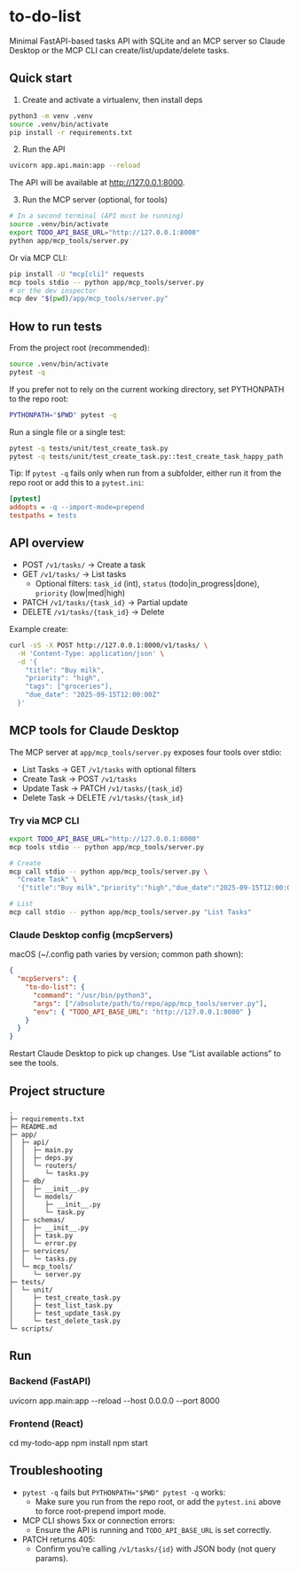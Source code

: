 # to-do-list

Minimal FastAPI-based tasks API with SQLite and an MCP server so Claude Desktop or the MCP CLI can create/list/update/delete tasks.

## Quick start

1) Create and activate a virtualenv, then install deps

```bash
python3 -m venv .venv
source .venv/bin/activate
pip install -r requirements.txt
```

2) Run the API

```bash
uvicorn app.api.main:app --reload
```

The API will be available at http://127.0.0.1:8000.

3) Run the MCP server (optional, for tools)

```bash
# In a second terminal (API must be running)
source .venv/bin/activate
export TODO_API_BASE_URL="http://127.0.0.1:8000"
python app/mcp_tools/server.py
```

Or via MCP CLI:

```bash
pip install -U "mcp[cli]" requests
mcp tools stdio -- python app/mcp_tools/server.py
# or the dev inspector
mcp dev "$(pwd)/app/mcp_tools/server.py"
```

## How to run tests

From the project root (recommended):

```bash
source .venv/bin/activate
pytest -q
```

If you prefer not to rely on the current working directory, set PYTHONPATH to the repo root:

```bash
PYTHONPATH="$PWD" pytest -q
```

Run a single file or a single test:

```bash
pytest -q tests/unit/test_create_task.py
pytest -q tests/unit/test_create_task.py::test_create_task_happy_path
```

Tip: If `pytest -q` fails only when run from a subfolder, either run it from the repo root or add this to a `pytest.ini`:

```ini
[pytest]
addopts = -q --import-mode=prepend
testpaths = tests
```

## API overview

- POST `/v1/tasks/` → Create a task
- GET `/v1/tasks/` → List tasks
  - Optional filters: `task_id` (int), `status` (todo|in_progress|done), `priority` (low|med|high)
- PATCH `/v1/tasks/{task_id}` → Partial update
- DELETE `/v1/tasks/{task_id}` → Delete

Example create:

```bash
curl -sS -X POST http://127.0.0.1:8000/v1/tasks/ \
  -H 'Content-Type: application/json' \
  -d '{
    "title": "Buy milk",
    "priority": "high",
    "tags": ["groceries"],
    "due_date": "2025-09-15T12:00:00Z"
  }'
```

## MCP tools for Claude Desktop

The MCP server at `app/mcp_tools/server.py` exposes four tools over stdio:

- List Tasks → GET `/v1/tasks` with optional filters
- Create Task → POST `/v1/tasks`
- Update Task → PATCH `/v1/tasks/{task_id}`
- Delete Task → DELETE `/v1/tasks/{task_id}`

### Try via MCP CLI

```bash
export TODO_API_BASE_URL="http://127.0.0.1:8000"
mcp tools stdio -- python app/mcp_tools/server.py

# Create
mcp call stdio -- python app/mcp_tools/server.py \
  "Create Task" \
  '{"title":"Buy milk","priority":"high","due_date":"2025-09-15T12:00:00Z","tags":["groceries"]}'

# List
mcp call stdio -- python app/mcp_tools/server.py "List Tasks"
```

### Claude Desktop config (mcpServers)

macOS (~/.config path varies by version; common path shown):

```json
{
  "mcpServers": {
    "to-do-list": {
      "command": "/usr/bin/python3",
      "args": ["/absolute/path/to/repo/app/mcp_tools/server.py"],
      "env": { "TODO_API_BASE_URL": "http://127.0.0.1:8000" }
    }
  }
}
```

Restart Claude Desktop to pick up changes. Use “List available actions” to see the tools.

## Project structure

```text
.
├─ requirements.txt
├─ README.md
├─ app/
│  ├─ api/
│  │  ├─ main.py
│  │  ├─ deps.py
│  │  └─ routers/
│  │     └─ tasks.py
│  ├─ db/
│  │  ├─ __init__.py
│  │  └─ models/
│  │     ├─ __init__.py
│  │     └─ task.py
│  ├─ schemas/
│  │  ├─ __init__.py
│  │  ├─ task.py
│  │  └─ error.py
│  ├─ services/
│  │  └─ tasks.py
│  └─ mcp_tools/
│     └─ server.py
├─ tests/
│  └─ unit/
│     ├─ test_create_task.py
│     ├─ test_list_task.py
│     ├─ test_update_task.py
│     └─ test_delete_task.py
└─ scripts/
```
## Run

### Backend (FastAPI)
uvicorn app.main:app --reload --host 0.0.0.0 --port 8000

### Frontend (React)
cd my-todo-app
npm install
npm start



## Troubleshooting

- `pytest -q` fails but `PYTHONPATH="$PWD" pytest -q` works:
  - Make sure you run from the repo root, or add the `pytest.ini` above to force root-prepend import mode.
- MCP CLI shows 5xx or connection errors:
  - Ensure the API is running and `TODO_API_BASE_URL` is set correctly.
- PATCH returns 405:
  - Confirm you’re calling `/v1/tasks/{id}` with JSON body (not query params).

